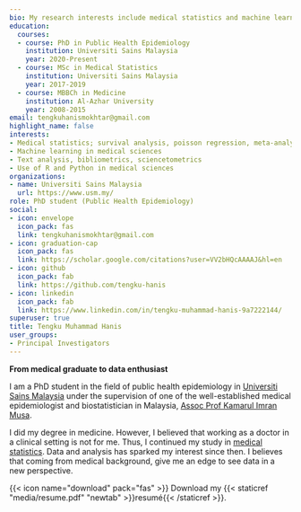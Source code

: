 ```yaml
---
bio: My research interests include medical statistics and machine learning application.
education:
  courses:
  - course: PhD in Public Health Epidemiology
    institution: Universiti Sains Malaysia
    year: 2020-Present
  - course: MSc in Medical Statistics
    institution: Universiti Sains Malaysia
    year: 2017-2019
  - course: MBBCh in Medicine
    institution: Al-Azhar University
    year: 2008-2015
email: tengkuhanismokhtar@gmail.com
highlight_name: false
interests:
- Medical statistics; survival analysis, poisson regression, meta-analysis
- Machine learning in medical sciences
- Text analysis, bibliometrics, sciencetometrics
- Use of R and Python in medical sciences
organizations:
- name: Universiti Sains Malaysia
  url: https://www.usm.my/
role: PhD student (Public Health Epidemiology)
social:
- icon: envelope
  icon_pack: fas
  link: tengkuhanismokhtar@gmail.com
- icon: graduation-cap
  icon_pack: fas
  link: https://scholar.google.com/citations?user=VV2bHQcAAAAJ&hl=en
- icon: github
  icon_pack: fab
  link: https://github.com/tengku-hanis
- icon: linkedin
  icon_pack: fab
  link: https://www.linkedin.com/in/tengku-muhammad-hanis-9a7222144/
superuser: true
title: Tengku Muhammad Hanis
user_groups:
- Principal Investigators
---
```


**From medical graduate to data enthusiast**

I am a PhD student in the field of public health epidemiology in [Universiti Sains Malaysia](https://www.usm.my/) under the supervision of one of the well-established medical epidemiologist and biostatistician in Malaysia, [Assoc Prof Kamarul Imran Musa](https://medic.usm.my/jpm/index.php/en/academic-information/587-prof-madya-dr-kamarul-imran-musa).

I did my degree in medicine. However, I believed that working as a doctor in a clinical setting is not for me. Thus, I continued my study in [medical statistics](http://www.medic.usm.my/biostat/en/79-main). Data and analysis has sparked my interest since then. I believes that coming from medical background, give me an edge to see data in a new perspective.

{{< icon name="download" pack="fas" >}} Download my {{< staticref "media/resume.pdf" "newtab" >}}resumé{{< /staticref >}}.
